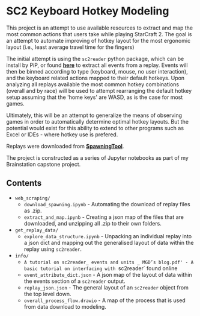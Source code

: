 # SC2 Keyboard Hotkey Modeling

This project is an attempt to use available resources to extract and map the most common actions that users take while playing StarCraft 2. The goal is an attempt to automate improving of hotkey layout for the most ergonomic layout (i.e., least average travel time for the fingers)

The initial attempt is using the `sc2reader` python package, which can be install by PiP, or found __[here](https://github.com/ggtracker/sc2reader)__ to extract all events from a replay. Events will then be binned according to type (keyboard, mouse, no user interaction), and the keyboard related actions mapped to their default hotkeys. Upon analyzing all replays available the most common hotkey combinations (overall and by race) will be used to attempt rearranging the default hotkey setup assuming that the 'home keys' are WASD, as is the case for most games.

Ultimately, this will be an attempt to generalize the means of observing games in order to automatically determine optimal hotkey layouts. But the potential would exist for this ability to extend to other programs such as Excel or IDEs - where hotkey use is prefered.

Replays were downloaded from __[SpawningTool](https://lotv.spawningtool.com)__.

The project is constructed as a series of Jupyter notebooks as part of my Brainstation capstone project.

## Contents
* `web_scraping/`
    * `download_spawning.ipynb` - Automating the download of replay files as .zip.
    * `extract_and_map.ipynb` - Creating a json map of the files that are downloaded, and unzipping all .zip to their own folders.
* `get_replay_data/`
    * `explore_data_structure.ipynb` - Unpacking an individual replay into a json dict and mapping out the generalised layout of data within the replay using `sc2reader`.
* `info/`
    * `A tutorial on sc2reader_ events and units _ MGD’s blog.pdf' - A basic tutorial on interfacing with `sc2reader` found online
    * `event_attribute_dict.json` - A json map of the layout of data within the events section of a `sc2reader` output.
    * `replay_json.json` - The general layout of an `sc2reader` object from the top level down.
    * `overall_process_flow.drawio` - A map of the process that is used from data download to modeling.